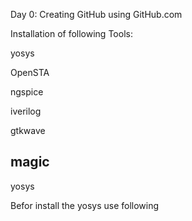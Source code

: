 Day 0:
Creating GitHub using GitHub.com


Installation of following Tools:

yosys

OpenSTA

ngspice 

iverilog

gtkwave

magic
----------------------------------------------------------------------------------------------------------------
yosys

Befor install the yosys use following


